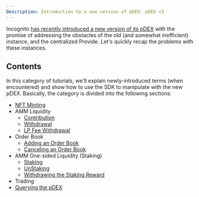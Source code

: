 ```yaml
---
Description: Introduction to a new version of pDEX: pDEX v3
---
```


Incognito [has recently introduced a new version of its pDEX](https://we.incognito.org/t/introducing-the-new-pdex-pdex-v3/13026) with the promise of addressing the obstacles of the old (and somewhat inefficient)
instance, and the centralized Provide. Let's quickly recap the problems with these instances.

## Contents
In this category of tutorials, we'll explain newly-introduced terms (when encountered) and show how to use the SDK to manipulate with the
new pDEX. Basically, the category is divided into the following sections:
* [NFT Minting](./nft.md)
* AMM Liquidity
  * [Contribution](./contribute.md)
  * [Withdrawal](./withdraw.md)
  * [LP Fee Withdrawal](./lp_fee_withdraw.md)
* Order Book
  * [Adding an Order Book](./ob_add.md)
  * [Canceling an Order Book](./ob_cancel.md)
* AMM One-sided Liquidity (Staking)
  * [Staking](./stake.md)
  * [UnStaking](./unstake.md)
  * [Withdrawing the Staking Reward](./staking_reward_withdraw.md)
* Trading
* [Querying the pDEX](./query.md)

